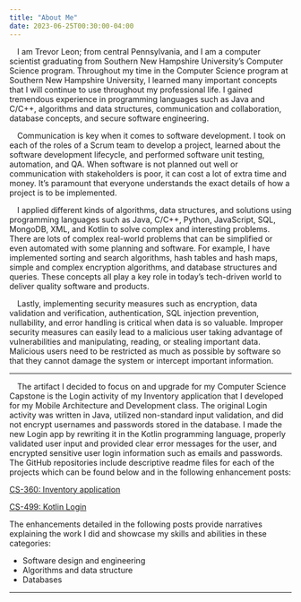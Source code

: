 ```yaml
---
title: "About Me"
date: 2023-06-25T00:30:00-04:00
---
```


&emsp;I am Trevor Leon; from central Pennsylvania, and I am a computer scientist graduating from Southern New Hampshire University’s Computer Science program. Throughout my time in the Computer Science program at Southern New Hampshire University, I learned many important concepts that I will continue to use throughout my professional life. I gained tremendous experience in programming languages such as Java and C/C++, algorithms and data structures, communication and collaboration, database concepts, and secure software engineering.

&emsp;Communication is key when it comes to software development. I took on each of the roles of a Scrum team to develop a project, learned about the software development lifecycle, and performed software unit testing, automation, and QA. When software is not planned out well or communication with stakeholders is poor, it can cost a lot of extra time and money. It’s paramount that everyone understands the exact details of how a project is to be implemented.

&emsp;I applied different kinds of algorithms, data structures, and solutions using programming languages such as Java, C/C++, Python, JavaScript, SQL, MongoDB, XML, and Kotlin to solve complex and interesting problems. There are lots of complex real-world problems that can be simplified or even automated with some planning and software. For example, I have implemented sorting and search algorithms, hash tables and hash maps, simple and complex encryption algorithms, and database structures and queries. These concepts all play a key role in today’s tech-driven world to deliver quality software and products.

&emsp;Lastly, implementing security measures such as encryption, data validation and verification, authentication, SQL injection prevention, nullability, and error handling is critical when data is so valuable. Improper security measures can easily lead to a malicious user taking advantage of vulnerabilities and manipulating, reading, or stealing important data. Malicious users need to be restricted as much as possible by software so that they cannot damage the system or intercept important information.

---

&emsp;The artifact I decided to focus on and upgrade for my Computer Science Capstone is the Login activity of my Inventory application that I developed for my Mobile Architecture and Development class. The original Login activity was written in Java, utilized non-standard input validation, and did not encrypt usernames and passwords stored in the database. I made the new Login app by rewriting it in the Kotlin programming language, properly validated user input and provided clear error messages for the user, and encrypted sensitive user login information such as emails and passwords. The GitHub repositories include descriptive readme files for each of the projects which can be found below and in the following enhancement posts:


[CS-360: Inventory application](https://github.com/trevor-leon/CS-360_Mobile_Arch_and_Programming)

[CS-499: Kotlin Login](https://github.com/trevor-leon/CS-499-Kotlin-Login)

The enhancements detailed in the following posts provide narratives explaining the work I did and showcase my skills and abilities in these categories:

- Software design and engineering 
- Algorithms and data structure
- Databases

---
